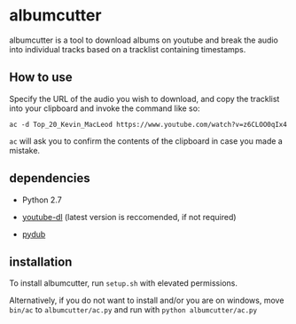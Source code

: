 # albumcutter

albumcutter is a tool to download albums on youtube and break the audio into
individual tracks based on a tracklist containing timestamps.

## How to use

Specify the URL of the audio you wish to download, and copy the tracklist into
your clipboard and invoke the command like so:

    ac -d Top_20_Kevin_MacLeod https://www.youtube.com/watch?v=z6CLOO0qIx4

`ac` will ask you to confirm the contents of the clipboard in case you made a
mistake.

## dependencies

 * Python 2.7

 * [youtube-dl](https://github.com/rg3/youtube-dl)
   (latest version is reccomended, if not required)
 * [pydub](https://github.com/jiaaro/pydub)

## installation

To install albumcutter, run `setup.sh` with elevated permissions.

Alternatively, if you do not want to install and/or you are on windows, move
`bin/ac` to `albumcutter/ac.py` and run with `python albumcutter/ac.py`

